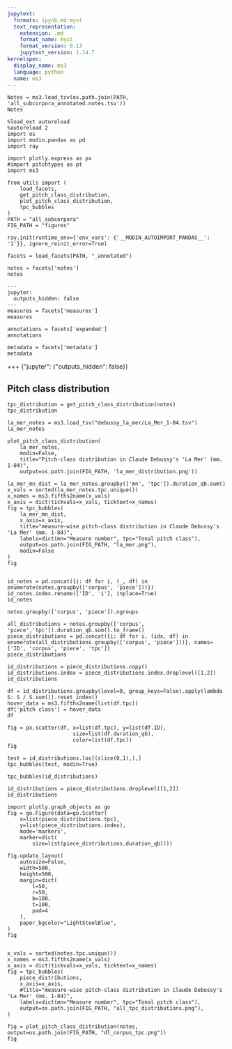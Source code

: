 ```yaml
---
jupytext:
  formats: ipynb,md:myst
  text_representation:
    extension: .md
    format_name: myst
    format_version: 0.13
    jupytext_version: 1.14.7
kernelspec:
  display_name: ms3
  language: python
  name: ms3
---
```


```{code-cell} ipython3
Notes = ms3.load_tsv(os.path.join(PATH, 'all_subcorpora_annotated.notes.tsv'))
Notes
```

```{code-cell} ipython3
%load_ext autoreload
%autoreload 2
import os
import modin.pandas as pd
import ray

import plotly.express as px
#import pitchtypes as pt
import ms3

from utils import (
    load_facets,
    get_pitch_class_distribution,
    plot_pitch_class_distribution,
    tpc_bubbles
)
PATH = "all_subcorpora"
FIG_PATH = "figures"
```

```{code-cell} ipython3
ray.init(runtime_env={'env_vars': {'__MODIN_AUTOIMPORT_PANDAS__': '1'}}, ignore_reinit_error=True)
```

```{code-cell} ipython3
facets = load_facets(PATH, "_annotated")
```

```{code-cell} ipython3
notes = facets['notes']
notes
```

```{code-cell} ipython3
---
jupyter:
  outputs_hidden: false
---
measures = facets['measures']
measures
```

```{code-cell} ipython3
annotations = facets['expanded']
annotations
```

```{code-cell} ipython3
metadata = facets['metadata']
metadata
```

+++ {"jupyter": {"outputs_hidden": false}}

## Pitch class distribution

```{code-cell} ipython3
tpc_distribution = get_pitch_class_distribution(notes)
tpc_distribution
```

```{code-cell} ipython3
la_mer_notes = ms3.load_tsv("debussy_la_mer/La_Mer_1-84.tsv")
la_mer_notes
```

```{code-cell} ipython3
plot_pitch_class_distribution(
    la_mer_notes,
    modin=False,
    title="Pitch-class distribution in Claude Debussy's 'La Mer' (mm. 1-84)",
    output=os.path.join(FIG_PATH, 'la_mer_distribution.png'))
```

```{code-cell} ipython3
la_mer_mn_dist = la_mer_notes.groupby(['mn', 'tpc']).duration_qb.sum()
x_vals = sorted(la_mer_notes.tpc.unique())
x_names = ms3.fifths2name(x_vals)
x_axis = dict(tickvals=x_vals, ticktext=x_names)
fig = tpc_bubbles(
    la_mer_mn_dist,
    x_axis=x_axis,
    title="measure-wise pitch-class distribution in Claude Debussy's 'La Mer' (mm. 1-84)",
    labels=dict(mn="Measure number", tpc="Tonal pitch class"),
    output=os.path.join(FIG_PATH, "la_mer.png"),
    modin=False
)
fig
```

```{code-cell} ipython3

```

```{code-cell} ipython3
id_notes = pd.concat({i: df for i, (_, df) in enumerate(notes.groupby(['corpus', 'piece']))})
id_notes.index.rename(['ID', 'i'], inplace=True)
id_notes
```

```{code-cell} ipython3
notes.groupby(['corpus', 'piece']).ngroups
```

```{code-cell} ipython3
all_distributions = notes.groupby(['corpus', 'piece','tpc']).duration_qb.sum().to_frame()
piece_distributions = pd.concat({i: df for i, (idx, df) in enumerate(all_distributions.groupby(['corpus', 'piece']))}, names=['ID', 'corpus', 'piece', 'tpc'])
piece_distributions
```

```{code-cell} ipython3
id_distributions = piece_distributions.copy()
id_distributions.index = piece_distributions.index.droplevel([1,2])
id_distributions
```

```{code-cell} ipython3
df = id_distributions.groupby(level=0, group_keys=False).apply(lambda S: S / S.sum()).reset_index()
hover_data = ms3.fifths2name(list(df.tpc))
df['pitch class'] = hover_data
df
```

```{code-cell} ipython3
fig = px.scatter(df, x=list(df.tpc), y=list(df.ID),
                     size=list(df.duration_qb),
                     color=list(df.tpc))
fig
```

```{code-cell} ipython3
test = id_distributions.loc[(slice(0,1),),]
tpc_bubbles(test, modin=True)
```

```{code-cell} ipython3
tpc_bubbles(id_distributions)
```

```{code-cell} ipython3
id_distributions = piece_distributions.droplevel([1,2])
id_distributions
```

```{code-cell} ipython3
import plotly.graph_objects as go
fig = go.Figure(data=go.Scatter(
    x=list(piece_distributions.tpc),
    y=list(piece_distributions.index),
    mode='markers',
    marker=dict(
        size=list(piece_distributions.duration_qb))))

fig.update_layout(
    autosize=False,
    width=500,
    height=500,
    margin=dict(
        l=50,
        r=50,
        b=100,
        t=100,
        pad=4
    ),
    paper_bgcolor="LightSteelBlue",
)
fig
```

```{code-cell} ipython3

```

```{code-cell} ipython3
x_vals = sorted(notes.tpc.unique())
x_names = ms3.fifths2name(x_vals)
x_axis = dict(tickvals=x_vals, ticktext=x_names)
fig = tpc_bubbles(
    piece_distributions,
    x_axis=x_axis,
    #title="measure-wise pitch-class distribution in Claude Debussy's 'La Mer' (mm. 1-84)",
    labels=dict(mn="Measure number", tpc="Tonal pitch class"),
    output=os.path.join(FIG_PATH, "all_tpc_distributions.png"),
)
```

```{code-cell} ipython3
fig = plot_pitch_class_distribution(notes, output=os.path.join(FIG_PATH, "dl_corpus_tpc.png"))
fig
```

```{code-cell} ipython3

```
